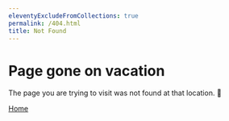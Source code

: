 ```yaml
---
eleventyExcludeFromCollections: true
permalink: /404.html
title: Not Found
---
```


# Page gone on vacation

The page you are trying to visit was not found at that location. 🤷

[Home](/)
